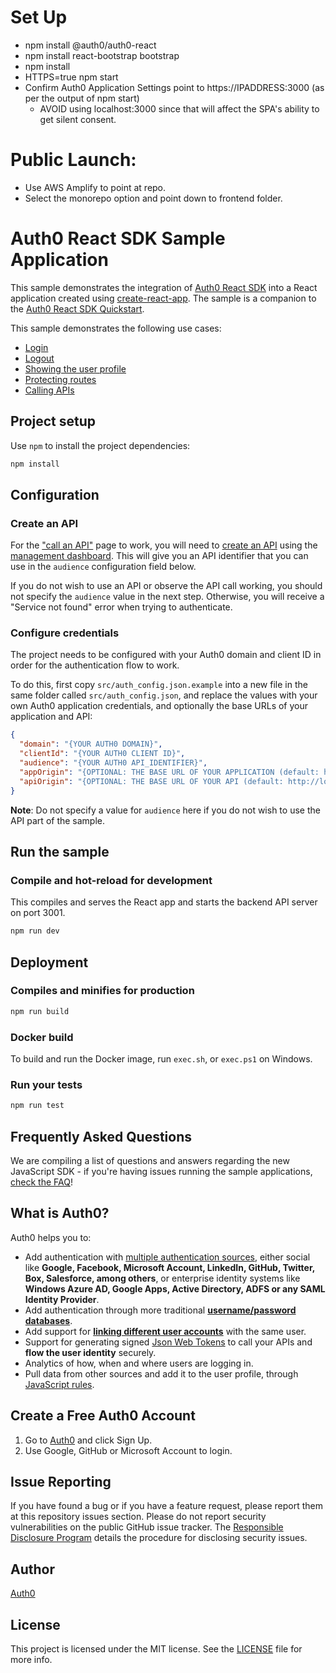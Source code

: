# Set Up 
- npm install @auth0/auth0-react
- npm install react-bootstrap bootstrap
- npm install
- HTTPS=true npm start
- Confirm Auth0 Application Settings point to https://IPADDRESS:3000 (as per the output of npm start)
  - AVOID using localhost:3000 since that will affect the SPA's ability to get silent consent.


# Public Launch:
- Use AWS Amplify to point at repo.
- Select the monorepo option and point down to frontend folder.


# Auth0 React SDK Sample Application

This sample demonstrates the integration of [Auth0 React SDK](https://github.com/auth0/auth0-react) into a React application created using [create-react-app](https://reactjs.org/docs/create-a-new-react-app.html). The sample is a companion to the [Auth0 React SDK Quickstart](https://auth0.com/docs/quickstart/spa/react).

This sample demonstrates the following use cases:

- [Login](https://github.com/auth0-samples/auth0-react-samples/blob/master/Sample-01/src/components/NavBar.js#L72-L79)
- [Logout](https://github.com/auth0-samples/auth0-react-samples/blob/master/Sample-01/src/components/NavBar.js#L102-L108)
- [Showing the user profile](https://github.com/auth0-samples/auth0-react-samples/blob/master/Sample-01/src/views/Profile.js)
- [Protecting routes](https://github.com/auth0-samples/auth0-react-samples/blob/master/Sample-01/src/views/Profile.js#L33)
- [Calling APIs](https://github.com/auth0-samples/auth0-react-samples/blob/master/Sample-01/src/views/ExternalApi.js)

## Project setup

Use `npm` to install the project dependencies:

```bash
npm install
```

## Configuration

### Create an API

For the ["call an API"](https://auth0.com/docs/quickstart/spa/react/02-calling-an-api) page to work, you will need to [create an API](https://auth0.com/docs/apis) using the [management dashboard](https://manage.auth0.com/#/apis). This will give you an API identifier that you can use in the `audience` configuration field below.

If you do not wish to use an API or observe the API call working, you should not specify the `audience` value in the next step. Otherwise, you will receive a "Service not found" error when trying to authenticate.

### Configure credentials

The project needs to be configured with your Auth0 domain and client ID in order for the authentication flow to work.

To do this, first copy `src/auth_config.json.example` into a new file in the same folder called `src/auth_config.json`, and replace the values with your own Auth0 application credentials, and optionally the base URLs of your application and API:

```json
{
  "domain": "{YOUR AUTH0 DOMAIN}",
  "clientId": "{YOUR AUTH0 CLIENT ID}",
  "audience": "{YOUR AUTH0 API_IDENTIFIER}",
  "appOrigin": "{OPTIONAL: THE BASE URL OF YOUR APPLICATION (default: http://localhost:3000)}",
  "apiOrigin": "{OPTIONAL: THE BASE URL OF YOUR API (default: http://localhost:3001)}"
}
```

**Note**: Do not specify a value for `audience` here if you do not wish to use the API part of the sample.

## Run the sample

### Compile and hot-reload for development

This compiles and serves the React app and starts the backend API server on port 3001.

```bash
npm run dev
```

## Deployment

### Compiles and minifies for production

```bash
npm run build
```

### Docker build

To build and run the Docker image, run `exec.sh`, or `exec.ps1` on Windows.

### Run your tests

```bash
npm run test
```

## Frequently Asked Questions

We are compiling a list of questions and answers regarding the new JavaScript SDK - if you're having issues running the sample applications, [check the FAQ](https://github.com/auth0/auth0-spa-js/blob/master/FAQ.md)!

## What is Auth0?

Auth0 helps you to:

- Add authentication with [multiple authentication sources](https://docs.auth0.com/identityproviders), either social like **Google, Facebook, Microsoft Account, LinkedIn, GitHub, Twitter, Box, Salesforce, among others**, or enterprise identity systems like **Windows Azure AD, Google Apps, Active Directory, ADFS or any SAML Identity Provider**.
- Add authentication through more traditional **[username/password databases](https://docs.auth0.com/mysql-connection-tutorial)**.
- Add support for **[linking different user accounts](https://docs.auth0.com/link-accounts)** with the same user.
- Support for generating signed [Json Web Tokens](https://docs.auth0.com/jwt) to call your APIs and **flow the user identity** securely.
- Analytics of how, when and where users are logging in.
- Pull data from other sources and add it to the user profile, through [JavaScript rules](https://docs.auth0.com/rules).

## Create a Free Auth0 Account

1. Go to [Auth0](https://auth0.com/signup) and click Sign Up.
2. Use Google, GitHub or Microsoft Account to login.

## Issue Reporting

If you have found a bug or if you have a feature request, please report them at this repository issues section. Please do not report security vulnerabilities on the public GitHub issue tracker. The [Responsible Disclosure Program](https://auth0.com/whitehat) details the procedure for disclosing security issues.

## Author

[Auth0](https://auth0.com)

## License

This project is licensed under the MIT license. See the [LICENSE](../LICENSE) file for more info.
